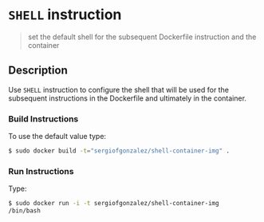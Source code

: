 # `SHELL` instruction
> set the default shell for the subsequent Dockerfile instruction and the container

## Description
Use `SHELL` instruction to configure the shell that will be used for the subsequent instructions in the Dockerfile and ultimately in the container.


### Build Instructions
To use the default value type:
```bash
$ sudo docker build -t="sergiofgonzalez/shell-container-img" .
```

### Run Instructions
Type:
```bash
$ sudo docker run -i -t sergiofgonzalez/shell-container-img
/bin/bash
```
